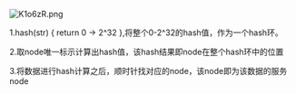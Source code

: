 



![K1o6zR.png](https://s2.ax1x.com/2019/10/21/K1o6zR.png)

1.hash(str) { return  0 -> 2^32 },将整个0-2^32的hash值，作为一个hash环。

2.取node唯一标示计算出hash值，该hash结果即node在整个hash环中的位置

3.将数据进行hash计算之后，顺时针找对应的node，该node即为该数据的服务node